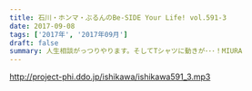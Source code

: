 ```yaml
---
title: 石川・ホンマ・ぶるんのBe-SIDE Your Life! vol.591-3
date: 2017-09-08
tags: ['2017年', '2017年09月']
draft: false
summary: 人生相談がっつりやります。そしてTシャツに動きが･･･！MIURA
---
```


http://project-phi.ddo.jp/ishikawa/ishikawa591_3.mp3
